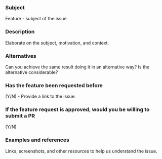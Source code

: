### Subject
Feature - subject of the issue

### Description
Elaborate on the subject, motivation, and context.

### Alternatives
Can you achieve the same result doing it in an alternative way? Is the alternative considerable?

### Has the feature been requested before
(Y/N) - Provide a link to the issue.

### If the feature request is approved, would you be willing to submit a PR
(Y/N)

### Examples and references
Links, screenshots, and other resources to help us understand the issue.
